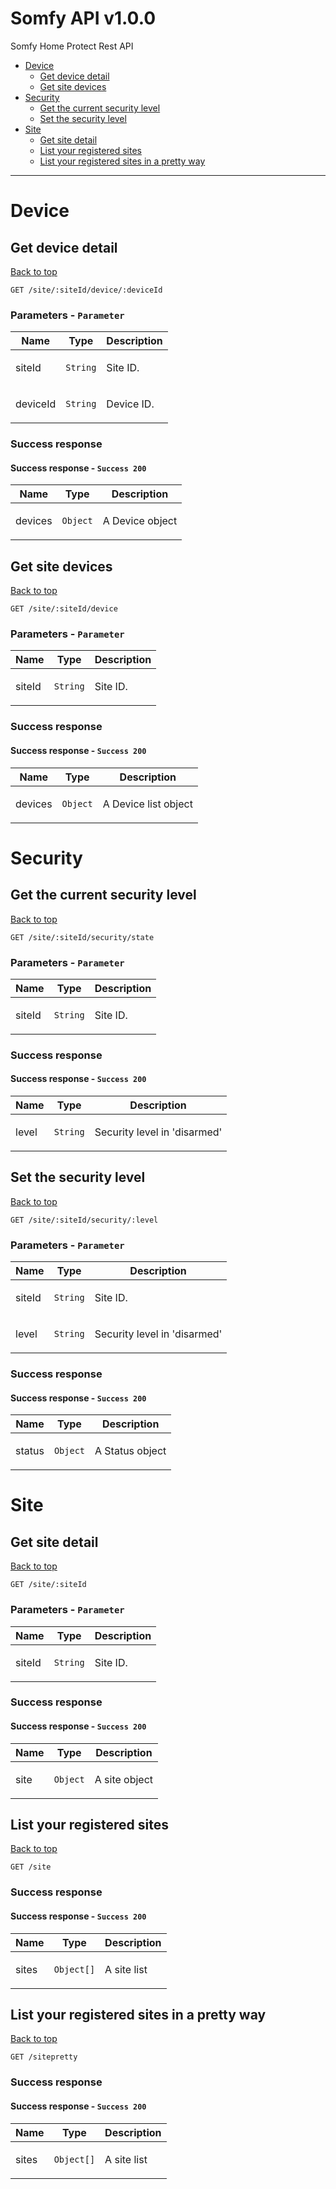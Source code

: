 <a name="top"></a>
# Somfy API v1.0.0

Somfy Home Protect Rest API

 - [Device](#Device)
   - [Get device detail](#Get-device-detail)
   - [Get site devices](#Get-site-devices)
 - [Security](#Security)
   - [Get the current security level](#Get-the-current-security-level)
   - [Set the security level](#Set-the-security-level)
 - [Site](#Site)
   - [Get site detail](#Get-site-detail)
   - [List your registered sites](#List-your-registered-sites)
   - [List your registered sites in a pretty way](#List-your-registered-sites-in-a-pretty-way)

___


# <a name='Device'></a> Device

## <a name='Get-device-detail'></a> Get device detail
[Back to top](#top)

```
GET /site/:siteId/device/:deviceId
```

### Parameters - `Parameter`

| Name     | Type       | Description                           |
|----------|------------|---------------------------------------|
| siteId | `String` | <p>Site ID.</p> |
| deviceId | `String` | <p>Device ID.</p> |

### Success response

#### Success response - `Success 200`

| Name     | Type       | Description                           |
|----------|------------|---------------------------------------|
| devices | `Object` | <p>A Device object</p> |

## <a name='Get-site-devices'></a> Get site devices
[Back to top](#top)

```
GET /site/:siteId/device
```

### Parameters - `Parameter`

| Name     | Type       | Description                           |
|----------|------------|---------------------------------------|
| siteId | `String` | <p>Site ID.</p> |

### Success response

#### Success response - `Success 200`

| Name     | Type       | Description                           |
|----------|------------|---------------------------------------|
| devices | `Object` | <p>A Device list object</p> |

# <a name='Security'></a> Security

## <a name='Get-the-current-security-level'></a> Get the current security level
[Back to top](#top)

```
GET /site/:siteId/security/state
```

### Parameters - `Parameter`

| Name     | Type       | Description                           |
|----------|------------|---------------------------------------|
| siteId | `String` | <p>Site ID.</p> |

### Success response

#### Success response - `Success 200`

| Name     | Type       | Description                           |
|----------|------------|---------------------------------------|
| level | `String` | <p>Security level in 'disarmed' | 'armed' | 'partial'.</p> |

## <a name='Set-the-security-level'></a> Set the security level
[Back to top](#top)

```
GET /site/:siteId/security/:level
```

### Parameters - `Parameter`

| Name     | Type       | Description                           |
|----------|------------|---------------------------------------|
| siteId | `String` | <p>Site ID.</p> |
| level | `String` | <p>Security level in 'disarmed' | 'armed' | 'partial'.</p> |

### Success response

#### Success response - `Success 200`

| Name     | Type       | Description                           |
|----------|------------|---------------------------------------|
| status | `Object` | <p>A Status object</p> |

# <a name='Site'></a> Site

## <a name='Get-site-detail'></a> Get site detail
[Back to top](#top)

```
GET /site/:siteId
```

### Parameters - `Parameter`

| Name     | Type       | Description                           |
|----------|------------|---------------------------------------|
| siteId | `String` | <p>Site ID.</p> |

### Success response

#### Success response - `Success 200`

| Name     | Type       | Description                           |
|----------|------------|---------------------------------------|
| site | `Object` | <p>A site object</p> |

## <a name='List-your-registered-sites'></a> List your registered sites
[Back to top](#top)

```
GET /site
```

### Success response

#### Success response - `Success 200`

| Name     | Type       | Description                           |
|----------|------------|---------------------------------------|
| sites | `Object[]` | <p>A site list</p> |

## <a name='List-your-registered-sites-in-a-pretty-way'></a> List your registered sites in a pretty way
[Back to top](#top)

```
GET /sitepretty
```

### Success response

#### Success response - `Success 200`

| Name     | Type       | Description                           |
|----------|------------|---------------------------------------|
| sites | `Object[]` | <p>A site list</p> |
